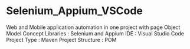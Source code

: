 # Selenium_Appium_VSCode
Web and Mobile application automation in one project with page Object Model Concept
Libraries : Selenium and Appium
IDE : Visual Studio Code
Project Type : Maven
Project Structure : POM
